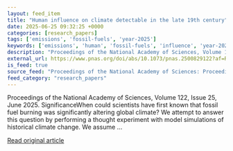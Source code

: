 ```yaml
---
layout: feed_item
title: "Human influence on climate detectable in the late 19th century"
date: 2025-06-25 09:32:25 +0000
categories: [research_papers]
tags: ['emissions', 'fossil-fuels', 'year-2025']
keywords: ['emissions', 'human', 'fossil-fuels', 'influence', 'year-2025', 'climate']
description: "Proceedings of the National Academy of Sciences, Volume 122, Issue 25, June 2025"
external_url: https://www.pnas.org/doi/abs/10.1073/pnas.2500829122?af=R
is_feed: true
source_feed: "Proceedings of the National Academy of Sciences: Proceedings of the National Academy of Sciences: Table of Contents"
feed_category: "research_papers"
---
```


Proceedings of the National Academy of Sciences, Volume 122, Issue 25, June 2025. SignificanceWhen could scientists have first known that fossil fuel burning was significantly altering global climate? We attempt to answer this question by performing a thought experiment with model simulations of historical climate change. We assume ...

[Read original article](https://www.pnas.org/doi/abs/10.1073/pnas.2500829122?af=R)
